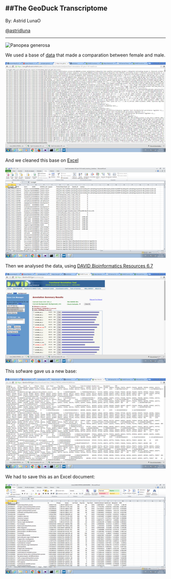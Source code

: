##The GeoDuck Transcriptome
---
By: Astrid LunaO

[@astridluna](https://github.com/astridluna)

---

![Panopea generosa](http://cdn.c.photoshelter.com/img-get/I0000yENCFSgnSjg/s/650/DSC-0607.jpg)

We used a base of [data](https://raw.githubusercontent.com/sr320/course-btea/master/analyses/GeoF-Annotation-SP-join-F-M-match.csv) that made a comparation between female and male.

![pic](pix1.png)

And we cleaned this base on [Excel](https://office.live.com/start/Excel.aspx?omkt=es-ES)

![pic](pix2.png)

Then we analysed the data, using [DAVID Bioinformatics Resources 6.7](https://david.ncifcrf.gov/)

![pic](pix3.png)

This sofware gave us a new base:

![pic](pix4.png)

We had to save this as an Excel document:

![pic](pix5.png)
